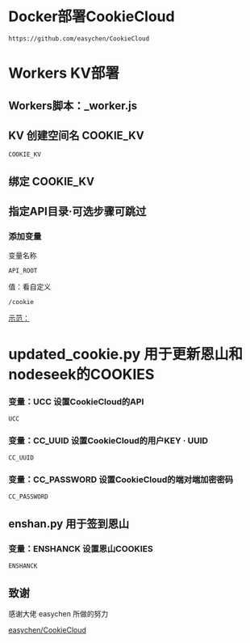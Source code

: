 # Docker部署CookieCloud
```
https://github.com/easychen/CookieCloud
```


# Workers KV部署

## Workers脚本：_worker.js

## KV 创建空间名 COOKIE_KV
```
COOKIE_KV
```

## 绑定 COOKIE_KV

## 指定API目录·可选步骤可跳过
### 添加变量
变量名称
```
API_ROOT
```
值：看自定义
```
/cookie
```

[示范：](https://ccu.modevil.dpdns.org/cookie-api)

# updated_cookie.py 用于更新恩山和nodeseek的COOKIES


### 变量：UCC 设置CookieCloud的API

```
UCC
```
### 变量：CC_UUID 设置CookieCloud的用户KEY · UUID

```
CC_UUID
```
### 变量：CC_PASSWORD 设置CookieCloud的端对端加密密码

```
CC_PASSWORD
```

## enshan.py 用于签到恩山

### 变量：ENSHANCK 设置恩山COOKIES

```
ENSHANCK
```





## 致谢

感谢大佬 easychen 所做的努力


[easychen/CookieCloud](https://github.com/easychen/CookieCloud)
